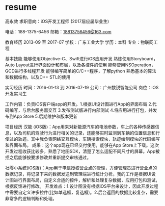 # resume
高永效
求职意向：iOS开发工程师
(2017届应届毕业生)

电话：188-1375-6456
邮箱：18813756456@163.com


教育经历
         2013-09 至 2017-07
				 学校：广东工业大学
                 学历：本科
                 专业：物联网工程 
                 
基本技能
能够使用Objective-C、Swift进行iOS应用开发
熟练使用Storyboard，Auto Layout进行界面设计和布局，以及各控件的使用
能够使用NSOperation，GCD进行多线程开发
能够编写简单的C/C++程序，了解python
熟悉基本的算法和数据结构，以及C++ STL的使用
 
实习经历
 时间：2016-01-13 到 2016-07-19
公司：广州数锐智能公司
岗位：iOS开发实习生

工作内容：负责iOS客户端app的开发。1.根据UI设计图进行App的界面布局 2.代码编写，与后台服务器交互 3.发布测试版进行内部测试 4.将应用进行打包，并发布到App Store 5.后期维护和版本更新

项目经历
汉能 (iOS版)：App用来对新能源汽车的电池参数，车上的各种传感器信息，以及司机的驾驶行为进行相关的记录，还能够实时监测到车辆的位置信息和行使过的轨迹。其中我负责网络交互模块，车辆搜索模块，轨迹绘制模块的代码编写和界面布局。
成果：这个app现在已经交付使用，能够在App Store上下载。这次开发过程收获比较多，熟悉了地图SDK，清楚了怎么适配不同尺寸的屏幕，App被拒之后能够按要求修改并重新提交审核通过。

社零小系统(iOS版)：App用于电信授权营业点的管理，方便管理员进行营业点的数据记录，将记录下来的数据发送到管理端进行统计分析。我的工作是根据UI设计图进行界面布局，自定义合适的控件，解析和处理复杂数据，应用打包和测试，根据反馈进行修改。
开发难点：1.设计图没有根据iOS平台来设计，因此开发过程中需要自定义许多控件(比如单选框，复选框)。2.后台返回的数据比较复杂，需要非常多的逻辑判断和处理。

 

